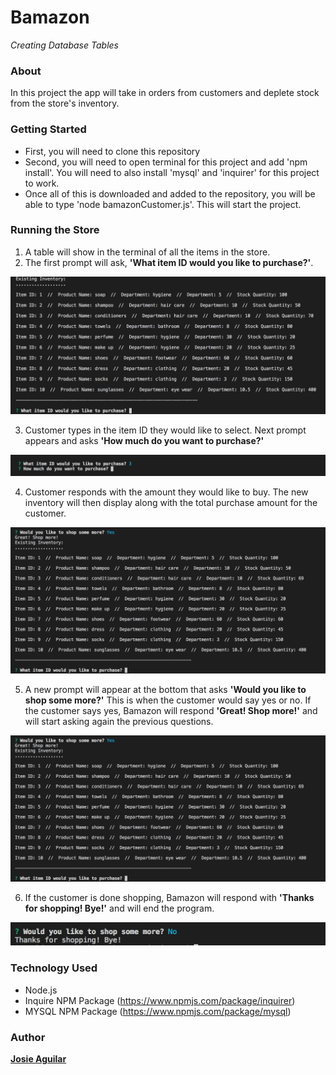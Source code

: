 # Bamazon
*Creating Database Tables*

### About

In this project the app will take in orders from customers and deplete stock from the store's inventory.

### Getting Started

* First, you will need to clone this repository
* Second, you will need to open terminal for this project and add 'npm install'. You will need to also install 'mysql' and 'inquirer' for this project to work.
* Once all of this is downloaded and added to the repository, you will be able to type 'node bamazonCustomer.js'. This will start the project.

### Running the Store

1. A table will show in the terminal of all the items in the store.
2. The first prompt will ask, **'What item ID would you like to purchase?'**.

![alt text](https://github.com/josieamor2/bamazon/blob/master/images/inventory1.png)

3. Customer types in the item ID they would like to select. Next prompt appears and asks **'How much do you want to purchase?'**

![alt text](https://github.com/josieamor2/bamazon/blob/master/images/Quantity.png)

4. Customer responds with the amount they would like to buy. The new inventory will then display along with the total purchase amount for the customer.

![alt text](https://github.com/josieamor2/bamazon/blob/master/images/new-inventory.png)

5. A new prompt will appear at the bottom that asks **'Would you like to shop some more?'** This is when the customer would say yes or no. If the customer says yes, Bamazon will respond **'Great! Shop more!'** and will start asking again the previous questions.

![alt text](https://github.com/josieamor2/bamazon/blob/master/images/new-inventory.png)

6. If the customer is done shopping, Bamazon will respond with **'Thanks for shopping! Bye!'** and will end the program.

![alt text](https://github.com/josieamor2/bamazon/blob/master/images/no.png)

### Technology Used

* Node.js
* Inquire NPM Package (https://www.npmjs.com/package/inquirer)
* MYSQL NPM Package (https://www.npmjs.com/package/mysql)

### Author

[**Josie Aguilar**](https://github.com/josieamor2)

